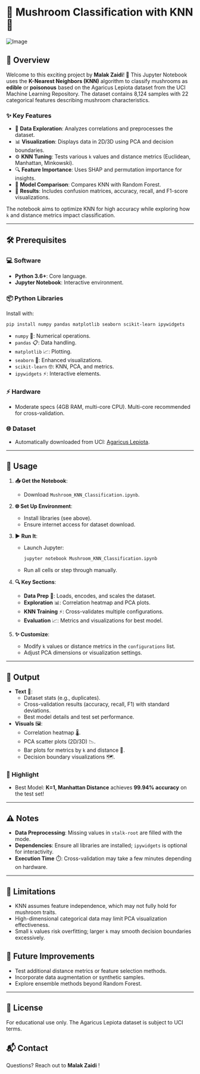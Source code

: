 # 🌟 Mushroom Classification with KNN 🍄

![Image](https://github.com/user-attachments/assets/5cfc57e8-d096-42ed-906b-fd7f751e99d5)

## 📖 Overview

Welcome to this exciting project by **Malak Zaidi**! 🎉 This Jupyter Notebook uses the **K-Nearest Neighbors (KNN)** algorithm to classify mushrooms as **edible** or **poisonous** based on the Agaricus Lepiota dataset from the UCI Machine Learning Repository. The dataset contains 8,124 samples with 22 categorical features describing mushroom characteristics.

### ✨ Key Features
- 🧹 **Data Exploration**: Analyzes correlations and preprocesses the dataset.
- 📊 **Visualization**: Displays data in 2D/3D using PCA and decision boundaries.
- ⚙️ **KNN Tuning**: Tests various `k` values and distance metrics (Euclidean, Manhattan, Minkowski).
- 🔍 **Feature Importance**: Uses SHAP and permutation importance for insights.
- 🤖 **Model Comparison**: Compares KNN with Random Forest.
- 🎨 **Results**: Includes confusion matrices, accuracy, recall, and F1-score visualizations.

The notebook aims to optimize KNN for high accuracy while exploring how `k` and distance metrics impact classification.

---

## 🛠️ Prerequisites

### 💻 Software
- **Python 3.6+**: Core language.
- **Jupyter Notebook**: Interactive environment.

### 📦 Python Libraries
Install with:
```bash
pip install numpy pandas matplotlib seaborn scikit-learn ipywidgets
```
- `numpy` 🧮: Numerical operations.
- `pandas` 📋: Data handling.
- `matplotlib` 📈: Plotting.
- `seaborn` 🎨: Enhanced visualizations.
- `scikit-learn` 🤓: KNN, PCA, and metrics.
- `ipywidgets` ⚡: Interactive elements.

### ⚡ Hardware
- Moderate specs (4GB RAM, multi-core CPU). Multi-core recommended for cross-validation.

### 🌐 Dataset
- Automatically downloaded from UCI: [Agaricus Lepiota](https://archive.ics.uci.edu/ml/machine-learning-databases/mushroom/agaricus-lepiota.data).

---

## 🚀 Usage

1. **📥 Get the Notebook**:
   - Download `Mushroom_KNN_Classification.ipynb`.

2. **🌐 Set Up Environment**:
   - Install libraries (see above).
   - Ensure internet access for dataset download.

3. **▶️ Run It**:
   - Launch Jupyter:
     ```bash
     jupyter notebook Mushroom_KNN_Classification.ipynb
     ```
   - Run all cells or step through manually.

4. **🔍 Key Sections**:
   - **Data Prep** 🧹: Loads, encodes, and scales the dataset.
   - **Exploration** 📊: Correlation heatmap and PCA plots.
   - **KNN Training** ⚡: Cross-validates multiple configurations.
   - **Evaluation** 📈: Metrics and visualizations for best model.

5. **✨ Customize**:
   - Modify `k` values or distance metrics in the `configurations` list.
   - Adjust PCA dimensions or visualization settings.

---

## 🎉 Output

- **Text** 📜: 
  - Dataset stats (e.g., duplicates).
  - Cross-validation results (accuracy, recall, F1) with standard deviations.
  - Best model details and test set performance.
- **Visuals** 🖼️:
  - Correlation heatmap 🌡️.
  - PCA scatter plots (2D/3D) 📉.
  - Bar plots for metrics by `k` and distance 🎨.
  - Decision boundary visualizations 🗺️.

### 🌟 Highlight
- Best Model: **K=1, Manhattan Distance** achieves **99.94% accuracy** on the test set!

---

## ⚠️ Notes

- **Data Preprocessing**: Missing values in `stalk-root` are filled with the mode.
- **Dependencies**: Ensure all libraries are installed; `ipywidgets` is optional for interactivity.
- **Execution Time** ⏱️: Cross-validation may take a few minutes depending on hardware.

---

## 🚧 Limitations

- KNN assumes feature independence, which may not fully hold for mushroom traits.
- High-dimensional categorical data may limit PCA visualization effectiveness.
- Small `k` values risk overfitting; larger `k` may smooth decision boundaries excessively.

## 🌱 Future Improvements

- Test additional distance metrics or feature selection methods.
- Incorporate data augmentation or synthetic samples.
- Explore ensemble methods beyond Random Forest.

---

## 📜 License

For educational use only. The Agaricus Lepiota dataset is subject to UCI terms.

## 📬 Contact

Questions? Reach out to **Malak Zaidi** !
